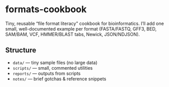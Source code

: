 # formats-cookbook

Tiny, reusable “file format literacy” cookbook for bioinformatics.
I’ll add one small, well-documented example per format (FASTA/FASTQ, GFF3, BED, SAM/BAM, VCF, HMMER/BLAST tabs, Newick, JSON/NDJSON).

## Structure
- `data/`     — tiny sample files (no large data)
- `scripts/`  — small, commented utilities
- `reports/`  — outputs from scripts
- `notes/`    — brief gotchas & reference snippets

